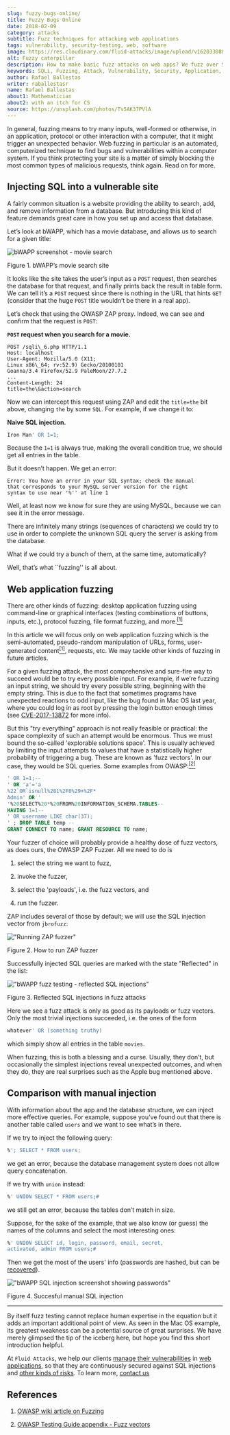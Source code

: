 ```yaml
---
slug: fuzzy-bugs-online/
title: Fuzzy Bugs Online
date: 2018-02-09
category: attacks
subtitle: Fuzz techniques for attacking web applications
tags: vulnerability, security-testing, web, software
image: https://res.cloudinary.com/fluid-attacks/image/upload/v1620330883/blog/fuzzy-bugs-online/cover_rsdc0v.webp
alt: Fuzzy caterpillar
description: How to make basic fuzz attacks on web apps? We fuzz over SQL injections on a vulnerable DB search site from bWAPP, using OWASP ZAProxy, obtaining mixed results.
keywords: SQLi, Fuzzing, Attack, Vulnerability, Security, Application, Pentesting, Ethical Hacking
author: Rafael Ballestas
writer: raballestasr
name: Rafael Ballestas
about1: Mathematician
about2: with an itch for CS
source: https://unsplash.com/photos/Tv5AK37PVlA
---
```


In general, fuzzing means to try many inputs, well-formed or otherwise,
in an application, protocol or other interaction with a computer, that
it might trigger an unexpected behavior. Web fuzzing in particular is an
automated, computerized technique to find bugs and vulnerabilities
within a computer system. If you think protecting your site is a matter
of simply blocking the most common types of malicious requests, think
again. Read on for more.

## Injecting SQL into a vulnerable site

A fairly common situation is a website providing the ability to search,
add, and remove information from a database. But introducing this kind
of feature demands great care in how you set up and access that
database.

Let’s look at bWAPP, which has a movie database, and allows us to
search for a given title:

<div class="imgblock">

![bWAPP screenshot - movie search](https://res.cloudinary.com/fluid-attacks/image/upload/v1620330880/blog/fuzzy-bugs-online/scr-bwapp-movie-search_qh3gye.webp)

<div class="title">

Figure 1. bWAPP’s movie search site

</div>

</div>

It looks like the site takes the user’s input as a `POST` request, then
searches the database for that request, and finally prints back the
result in table form. We can tell it’s a `POST` request since there is
nothing in the URL that hints `GET` (consider that the huge `POST`
title wouldn’t be there in a real app).

Let’s check that using the OWASP ZAP proxy. Indeed, we can see and
confirm that the request is `POST`:

**`POST` request when you search for a movie.**

``` text
POST /sqli\_6.php HTTP/1.1
Host: localhost
User-Agent: Mozilla/5.0 (X11;
Linux x86\_64; rv:52.9) Gecko/20100101
Goanna/3.4 Firefox/52.9 PaleMoon/27.7.2
...
Content-Length: 24
title=the\&action=search
```

Now we can intercept this request using ZAP and edit the `title=the`
bit above, changing `the` by some `SQL`. For example, if we change it
to:

**Naive SQL injection.**

``` sql
Iron Man' OR 1=1;
```

Because the `1=1` is always true, making the overall condition true, we
should get all entries in the table.

But it doesn’t happen. We get an error:

``` text
Error: You have an error in your SQL syntax; check the manual
that corresponds to your MySQL server version for the right
syntax to use near '%'' at line 1
```

Well, at least now we know for sure they are using MySQL, because we
can see it in the error message.

There are infinitely many strings (sequences of characters) we could try
to use in order to complete the unknown SQL query the server is asking
from the database.

What if we could try a bunch of them, at the same time, automatically?

Well, that’s what \`\`fuzzing'' is all about.

## Web application fuzzing

There are other kinds of fuzzing: desktop application fuzzing using
command-line or graphical interfaces (testing combinations of buttons,
inputs, etc.), protocol fuzzing, file format fuzzing, and
more.[<sup>\[1\]</sup>](#r1%20)

In this article we will focus only on web application fuzzing which is
the semi-automated, pseudo-random manipulation of URLs, forms,
user-generated content[<sup>\[1\]</sup>](#r1%20), requests, etc. We may
tackle other kinds of fuzzing in future articles.

For a given fuzzing attack, the most comprehensive and sure-fire way to
succeed would be to try every possible input. For example, if we’re
fuzzing an input string, we should try every possible string, beginning
with the empty string. This is due to the fact that sometimes programs
have unexpected reactions to odd input, like the bug found in Mac OS
last year, where you could log in as root by pressing the login button
enough times (see
[CVE-2017-13872](https://nvd.nist.gov/vuln/detail/CVE-2017-13872#vulnDescriptionTitle)
for more info).

But this "try everything" approach is not really feasible or
practical:
the space complexity of such an attempt
would be enormous.
Thus we must bound the so-called
'explorable solutions space'.
This is usually achieved by limiting
the input attempts to values
that have a statistically higher probability
of triggering a bug.
These are known as 'fuzz vectors'.
In our case,
they would be SQL queries. Some examples from
OWASP:[<sup>\[2\]</sup>](#r2%20)

``` sql
' OR 1=1;--
' OR 'a'='a
%22`OR`isnull%281%2F0%29+%2F*
Admin' OR '
'%20SELECT%20*%20FROM%20INFORMATION_SCHEMA.TABLES--
HAVING 1=1--
' OR username LIKE char(37);
' ; DROP TABLE temp --
GRANT CONNECT TO name; GRANT RESOURCE TO name;
```

Your fuzzer of choice will probably provide a healthy dose of fuzz
vectors, as does ours, the OWASP ZAP Fuzzer. All we need to do is

1. select the string we want to fuzz,

2. invoke the fuzzer,

3. select the 'payloads', i.e. the fuzz vectors, and

4. run the fuzzer.

ZAP includes several of those by default; we will use the SQL
injection vector from `jbrofuzz`:

<div class="imgblock">

!["Running ZAP fuzzer"](https://res.cloudinary.com/fluid-attacks/image/upload/v1620330881/blog/fuzzy-bugs-online/anim-run-zap-fuzzer_b5xrj7.gif)

<div class="title">

Figure 2. How to run ZAP fuzzer

</div>

</div>

Successfully injected SQL queries are marked with the state
"Reflected" in the list:

<div class="imgblock">

!["bWAPP fuzz testing - reflected SQL injections"](https://res.cloudinary.com/fluid-attacks/image/upload/v1620330879/blog/fuzzy-bugs-online/scr-reflected-fuzzed-injections_zcnizh.webp)

<div class="title">

Figure 3. Reflected SQL injections in fuzz attacks

</div>

</div>

Here we see a fuzz attack is only as good as its payloads or fuzz
vectors. Only the most trivial injections succeeded, i.e. the ones of
the form

``` sql
whatever' OR (something truthy)
```

which simply show all entries in the table `movies`.

When fuzzing, this is both a blessing and a curse. Usually, they don’t,
but occasionally the simplest injections reveal unexpected outcomes, and
when they do, they are real surprises such as the Apple bug mentioned
above.

## Comparison with manual injection

With information about the app and the database structure, we can inject
more effective queries. For example, suppose you’ve found out that there
is another table called `users` and we want to see what’s in there.

If we try to inject the following query:

``` sql
%'; SELECT * FROM users;
```

we get an error, because the database management system does not allow
query concatenation.

If we try with `union` instead:

``` sql
%' UNION SELECT * FROM users;#
```

we still get an error, because the tables don’t match in size.

Suppose, for the sake of the example, that we also know (or guess) the
names of the columns and select the most interesting ones:

``` sql
%' UNION SELECT id, login, password, email, secret,
activated, admin FROM users;#
```

Then we get the most of the users' info (passwords are hashed, but can
be [recovered](../storing-password-safely/)).

<div class="imgblock">

!["bWAPP SQL injection screenshot showing passwords"](https://res.cloudinary.com/fluid-attacks/image/upload/v1620330880/blog/fuzzy-bugs-online/scr-succesful-sqli_vlv6cg.webp)

<div class="title">

Figure 4. Succesful manual SQL injection

</div>

</div>

---
By itself fuzz testing cannot replace human expertise in the equation
but it adds an important additional point of view. As seen in the Mac
OS example, its greatest weakness can be a potential source of great
surprises. We have merely glimpsed the tip of the iceberg here, but hope
you find this short introduction helpful.

At `Fluid Attacks`,
we help our clients [manage their vulnerabilities](../../solutions/vulnerability-management/)
in [web applications](../../systems/web-apps/),
so that they are continuously secured against SQL injections
and [other kinds of risks](../../compliance/owasp/).
To learn more,
[contact us](../../contact-us/)

## References

1. [OWASP wiki article on
    Fuzzing](https://www.owasp.org/index.php/Fuzzing)

2. [OWASP Testing Guide appendix - Fuzz
    vectors](https://www.owasp.org/index.php/OWASP_Testing_Guide_Appendix_C:_Fuzz_Vectors)
